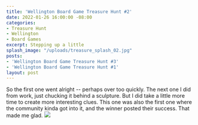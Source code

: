 ```yaml
---
title: 'Wellington Board Game Treasure Hunt #2'
date: 2022-01-26 16:00:00 -08:00
categories:
- Treasure Hunt
- Wellington
- Board Games
excerpt: Stepping up a little
splash_image: "/uploads/treasure_splash_02.jpg"
posts:
- 'Wellington Board Game Treasure Hunt #3'
- 'Wellington Board Game Treasure Hunt #1'
layout: post
---
```

So the first one went alright -- perhaps over too quickly. The next one I did from work, just chucking it behind a sculpture. But I did take a little more time to create more interesting clues.
This one was also the first one where the community kinda got into it, and the winner posted their success. That made me glad.
![](/uploads/treasurehunt_02.png)